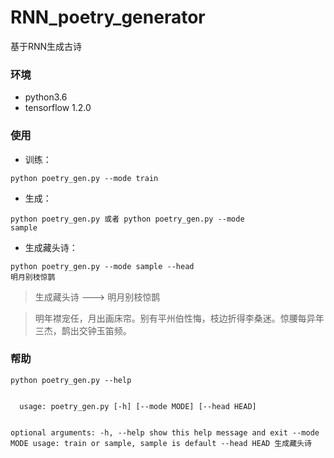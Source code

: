 # RNN_poetry_generator

基于RNN生成古诗

### 环境

- python3.6
- tensorflow 1.2.0

### 使用

- 训练：

<code>python poetry_gen.py --mode train</code>

- 生成：

<code>python poetry_gen.py 或者 python poetry_gen.py --mode sample</code>

- 生成藏头诗：

<code>python poetry_gen.py --mode sample --head 明月别枝惊鹊</code>

> 生成藏头诗 --->  明月别枝惊鹊

> 明年襟宠任，月出画床帘。别有平州伯性悔，枝边折得李桑迷。惊腰每异年三杰，鹊出交钟玉笛频。

### 帮助

<code>python poetry_gen.py --help </code>

<code>
  usage: poetry_gen.py [-h] [--mode MODE] [--head HEAD]

  optional arguments:
    -h, --help   show this help message and exit
    --mode MODE  usage: train or sample, sample is default
    --head HEAD  生成藏头诗
    </code>
